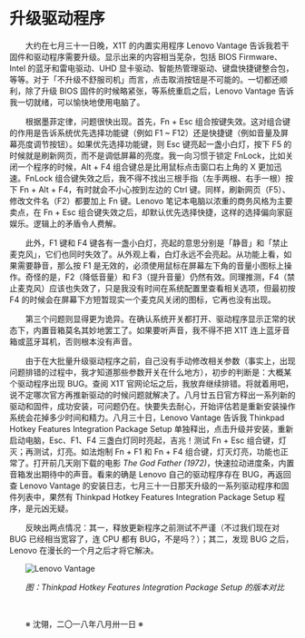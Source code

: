 # 升级驱动程序

&emsp;&emsp;大约在七月三十一日晚，X1T 的内置实用程序 Lenovo Vantage 告诉我若干固件和驱动程序需要升级。显示出来的内容相当芜杂，包括 BIOS Firmware、Intel 的蓝牙和雷电驱动、UHD 显卡驱动、智能热管理驱动、键盘快捷键整合包，等等。对于「不升级不舒服司机」而言，点击取消按钮是不可能的。一切都还顺利，除了升级 BIOS 固件的时候略紧张，等系统重启之后，Lenovo Vantage 告诉我一切就绪，可以愉快地使用电脑了。

&emsp;&emsp;根据墨菲定律，问题很快出现。首先，Fn + Esc 组合按键失效。这对组合键的作用是告诉系统优先选择功能键（例如 F1 ~ F12）还是快捷键（例如音量及屏幕亮度调节按钮）。如果优先选择功能键，则 Esc 键亮起一盏小白灯，按下 F5 的时候就是刷新网页，而不是调低屏幕的亮度。我一向习惯于锁定 FnLock，比如关闭一个程序的时候，Alt + F4 组合键总是比用鼠标点击窗口右上角的 X 更加迅速。FnLock 组合键失效之后，我不得不找出三根手指（左手两根、右手一根）按下 Fn + Alt + F4，有时就会不小心按到左边的 Ctrl 键。同样，刷新网页（F5）、修改文件名（F2）都要加上 Fn 键。Lenovo 笔记本电脑以浓重的商务风格为主要卖点，在 Fn + Esc 组合键失效之后，却默认优先选择快捷，这样的选择偏向家庭娱乐。逻辑上的矛盾令人费解。

&emsp;&emsp;此外，F1 键和 F4 键各有一盏小白灯，亮起的意思分别是「静音」和「禁止麦克风」，它们也同时失效了。从外观上看，白灯永远不会亮起。从功能上看，如果需要静音，那么按 F1 是无效的，必须使用鼠标在屏幕左下角的音量小图标上操作。奇怪的是，F2（降低音量）和 F3（提升音量）仍然有效。同理推测，F4（禁止麦克风）应该也失效了，只是我没有时间在系统配置里查看相关选项，但最初按 F4 的时候会在屏幕下方短暂现实一个麦克风关闭的图标，它再也没有出现。

&emsp;&emsp;第三个问题则显得更为诡异。在确认系统开关都打开、驱动程序显示正常的状态下，内置音箱莫名其妙地罢工了。如果要听声音，我不得不把 X1T 连上蓝牙音箱或蓝牙耳机，否则根本没有声音。

&emsp;&emsp;由于在大批量升级驱动程序之前，自己没有手动修改相关参数（事实上，出现问题排错的过程中，我才知道那些参数开关在什么地方），初步的判断是：大概某个驱动程序出现 BUG。查阅 X1T 官网论坛之后，我放弃继续排错。将就着用吧，说不定哪次官方再推新驱动的时候问题就解决了。八月廿五日官方释出一系列新的驱动和固件，成功安装，可问题仍在。快要失去耐心，开始评估若是重新安装操作系统会花掉多少时间和精力。八月三十日，Lenovo Vantage 告诉我 Thinkpad Hotkey Features Integration Package Setup 单独释出，点击升级并安装，重新启动电脑，Esc、F1、F4 三盏白灯同时亮起，吉兆！测试 Fn + Esc 组合键，灯灭；再测试，灯亮。如法炮制 Fn + F1 和 Fn + F4 组合键，灯灭灯亮，功能也正常了。打开前几天刚下载的电影 _The God Father (1972)_，快速拉动进度条，内置音箱发出期待中的声音。看来的确是 Lenovo 自己的驱动程序存在 BUG，再返回查 Lenovo Vantage 的安装日志，七月三十一日那天升级的一系列驱动程序和固件列表中，果然有 Thinkpad Hotkey Features Integration Package Setup 程序，是元凶无疑。

&emsp;&emsp;反映出两点情况：其一，释放更新程序之前测试不严谨（不过我们现在对 BUG 已经相当宽容了，连 CPU 都有 BUG，不是吗？）；其二，发现 BUG 之后，Lenovo 在漫长的一个月之后才将它解决。

&emsp;&emsp;![Lenovo Vantage](https://github.com/voyageplanet/plan42/blob/master/99_file/01_img/20180830-lenovo-vantage.png)

&emsp;&emsp;_图：Thinkpad Hotkey Features Integration Package Setup 的版本对比_

&emsp;&emsp;

&emsp;&emsp;※ 沈翎，二〇一八年八月卅一日 ※